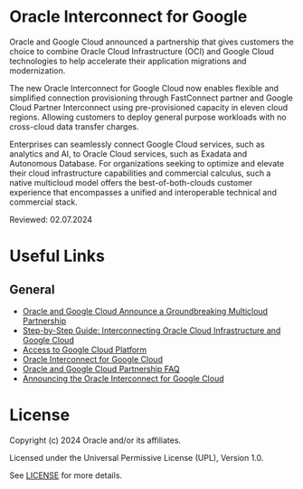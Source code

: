 # Oracle Interconnect for Google

Oracle and Google Cloud announced a partnership that gives customers the choice to combine Oracle Cloud Infrastructure (OCI) and Google Cloud technologies to help accelerate their application migrations and modernization. 

The new Oracle Interconnect for Google Cloud now enables flexible and simplified connection provisioning through FastConnect partner and Google Cloud Partner Interconnect using pre-provisioned capacity in eleven cloud regions. Allowing customers to deploy general purpose workloads with no cross-cloud data transfer charges.

Enterprises can seamlessly connect Google Cloud services, such as analytics and AI, to Oracle Cloud services, such as Exadata and Autonomous Database. For organizations seeking to optimize and elevate their cloud infrastructure capabilities and commercial calculus, such a native multicloud model offers the best-of-both-clouds customer experience that encompasses a unified and interoperable technical and commercial stack.
 
Reviewed: 02.07.2024
 
# Useful Links

## General

- [Oracle and Google Cloud Announce a Groundbreaking Multicloud Partnership](https://www.oracle.com/news/announcement/oracle-and-google-cloud-announce-groundbreaking-multicloud-partnership-2024-06-11/)
- [Step-by-Step Guide: Interconnecting Oracle Cloud Infrastructure and Google Cloud ](https://blogs.oracle.com/cloud-infrastructure/post/interconnecting-oci-google-cloud)
- [Access to Google Cloud Platform](https://docs.oracle.com/en-us/iaas/Content/Network/Concepts/access-to-google-cloud-platform.htm)
- [Oracle Interconnect for Google Cloud](https://www.oracle.com/cloud/google/interconnect/)
- [Oracle and Google Cloud Partnership FAQ ](https://www.oracle.com/cloud/google/interconnect/faq/)
- [Announcing the Oracle Interconnect for Google Cloud](https://blogs.oracle.com/cloud-infrastructure/post/announcing-oracle-interconnect-google-cloud)



# License
 
Copyright (c) 2024 Oracle and/or its affiliates.
 
Licensed under the Universal Permissive License (UPL), Version 1.0.
 
See [LICENSE](https://github.com/oracle-devrel/technology-engineering/blob/main/LICENSE) for more details.
